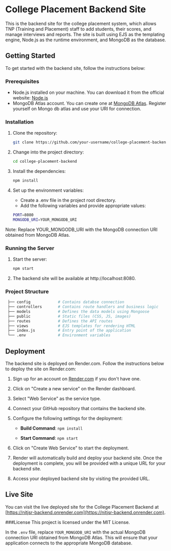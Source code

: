# College Placement Backend Site

This is the backend site for the college placement system, which allows TNP (Training and Placement) staff to add students, their scores, and manage interviews and reports. The site is built using EJS as the templating engine, Node.js as the runtime environment, and MongoDB as the database.

## Getting Started

To get started with the backend site, follow the instructions below:

### Prerequisites

- Node.js installed on your machine. You can download it from the official website: [Node.js](https://nodejs.org)
- MongoDB Atlas account. You can create one at [MongoDB Atlas](https://www.mongodb.com/cloud/atlas). Register yourself on Mongo db atlas and use your URI for connection.

### Installation

1. Clone the repository:

   ```bash
   git clone https://github.com/your-username/college-placement-backend.git
   
2. Change into the project directory:
    ```bash
   cd college-placement-backend
4. Install the dependencies:
    ```bash
   npm install
6. Set up the environment variables:
   - Create a .env file in the project root directory.
   - Add the following variables and provide appropriate values:
    ```bash
    PORT=8080
    MONGODB_URI=YOUR_MONGODB_URI
   
  Note: Replace YOUR_MONGODB_URI with the MongoDB connection URI obtained from MongoDB Atlas.
  
### Running the Server

1. Start the server:
    ```bash
   npm start
3. The backend site will be available at http://localhost:8080.

### Project Structure
  ```bash
   ├── config            # Contains databse connection
   ├── controllers       # Contains route handlers and business logic
   ├── models            # Defines the data models using Mongoose
   ├── public            # Static files (CSS, JS, images)
   ├── routes            # Defines the API routes
   ├── views             # EJS templates for rendering HTML
   ├── index.js          # Entry point of the application
   └── .env              # Environment variables
   ```



## Deployment

The backend site is deployed on Render.com. Follow the instructions below to deploy the site on Render.com:

1. Sign up for an account on [Render.com](https://render.com) if you don't have one.

2. Click on "Create a new service" on the Render dashboard.

3. Select "Web Service" as the service type.

4. Connect your GitHub repository that contains the backend site.

5. Configure the following settings for the deployment:

   - **Build Command**: `npm install`

   - **Start Command**: `npm start`

6. Click on "Create Web Service" to start the deployment.

7. Render will automatically build and deploy your backend site. Once the deployment is complete, you will be provided with a unique URL for your backend site.

8. Access your deployed backend site by visiting the provided URL.

## Live Site

You can visit the live deployed site for the College Placement Backend at [https://nitjsr-backend.onrender.com](https://nitjsr-backend.onrender.com).

###License
This project is licensed under the MIT License.


In the `.env` file, replace `YOUR_MONGODB_URI` with the actual MongoDB connection URI obtained from MongoDB Atlas. This will ensure that your application connects to the appropriate MongoDB database.
